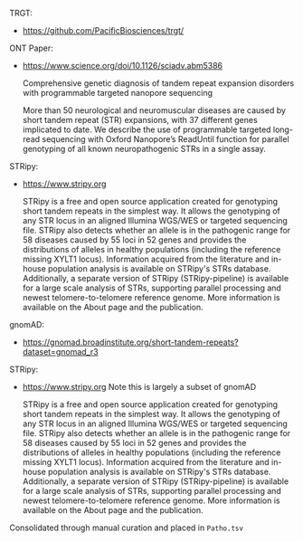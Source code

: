 
TRGT:

- https://github.com/PacificBiosciences/trgt/

ONT Paper:
- https://www.science.org/doi/10.1126/sciadv.abm5386

	Comprehensive genetic diagnosis of tandem repeat expansion disorders with programmable targeted nanopore sequencing

	More than 50 neurological and neuromuscular diseases are caused by short tandem repeat (STR) expansions, with 37 different genes implicated to date. We describe the use of programmable targeted long-read sequencing with Oxford Nanopore’s ReadUntil function for parallel genotyping of all known neuropathogenic STRs in a single assay.


STRipy:
- https://www.stripy.org

	STRipy is a free and open source application created for genotyping short tandem repeats in the simplest way. It allows the genotyping of any STR locus in an aligned Illumina WGS/WES or targeted sequencing file. STRipy also detects whether an allele is in the pathogenic range for 58 diseases caused by 55 loci in 52 genes and provides the distributions of alleles in healthy populations (including the reference missing XYLT1 locus). Information acquired from the literature and in-house population analysis is available on STRipy's STRs database. Additionally, a separate version of STRipy (STRipy-pipeline) is available for a large scale analysis of STRs, supporting parallel processing and newest telomere-to-telomere reference genome. More information is available on the About page and the publication.

gnomAD:
- https://gnomad.broadinstitute.org/short-tandem-repeats?dataset=gnomad_r3


STRipy:
- https://www.stripy.org
Note this is largely a subset of gnomAD

	STRipy is a free and open source application created for genotyping short tandem repeats in the simplest way. It allows the genotyping of any STR locus in an aligned Illumina WGS/WES or targeted sequencing file. STRipy also detects whether an allele is in the pathogenic range for 58 diseases caused by 55 loci in 52 genes and provides the distributions of alleles in healthy populations (including the reference missing XYLT1 locus). Information acquired from the literature and in-house population analysis is available on STRipy's STRs database. Additionally, a separate version of STRipy (STRipy-pipeline) is available for a large scale analysis of STRs, supporting parallel processing and newest telomere-to-telomere reference genome. More information is available on the About page and the publication.


Consolidated through manual curation and placed in `Patho.tsv`
